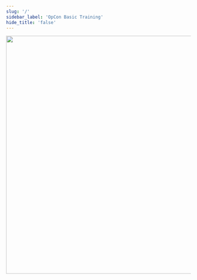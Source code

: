 ```yaml
---
slug: '/'
sidebar_label: 'OpCon Basic Training'
hide_title: 'false'
---
```



<img src="imgbasic/BasicTrainingicon.png" width="650"></img>
